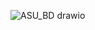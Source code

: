
![ASU_BD drawio](https://user-images.githubusercontent.com/40612874/142819342-83775c37-bf13-4a2a-ad94-075e2b508d06.jpg)
